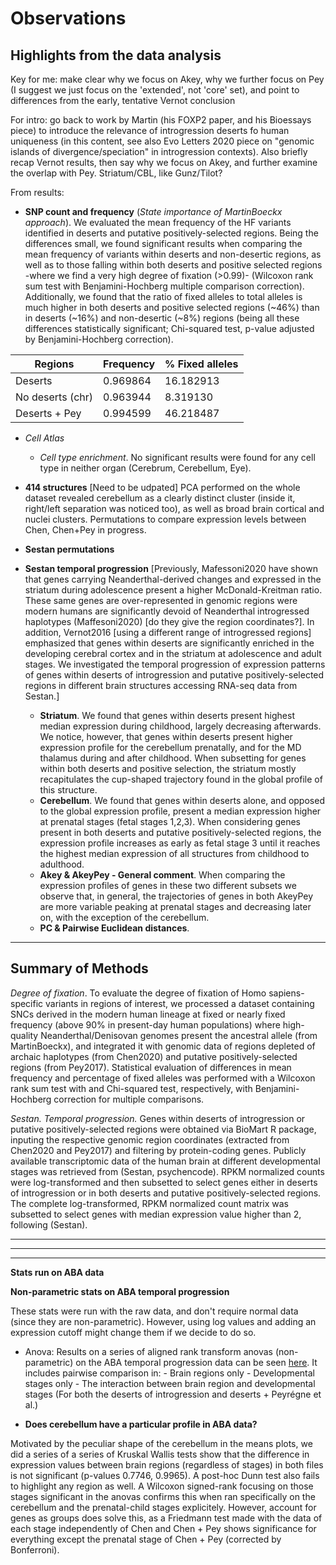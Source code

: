 # Observations
## Highlights from the data analysis
Key for me: make clear why we focus on Akey, why we further focus on Pey (I suggest we just focus on the 'extended', not 'core' set), and point to differences from the early, tentative Vernot conclusion

For intro: go back to work by Martin (his FOXP2 paper, and his Bioessays piece) to introduce the relevance of introgression deserts fo human uniqueness (in this content, see also Evo Letters 2020 piece on "genomic islands of divergence/speciation" in introgression contexts). Also briefly recap Vernot results, then say why we focus on Akey, and further examine the overlap with Pey. Striatum/CBL, like Gunz/Tilot?

From results:

- **SNP count and frequency** (*State importance of MartinBoeckx approach*). We evaluated the mean frequency of the HF variants identified in deserts and putative positively-selected regions. Being the differences small, we found significant results when comparing the mean frequency of variants within deserts and non-desertic regions, as well as to those falling within both deserts and positive selected regions -where we find a very high degree of fixation (>0.99)- (Wilcoxon rank sum test with Benjamini-Hochberg multiple comparison correction). Additionally, we found that the ratio of fixed alleles to total alleles is much higher in both deserts and positive selected regions (~46%) than in deserts (~16%) and non-desertic (~8%) regions (being all these differences statistically significant; Chi-squared test, p-value adjusted by Benjamini-Hochberg correction).

| Regions  | Frequency | % Fixed alleles |
| ------------- | ------------- | ------------- |
| Deserts  | 0.969864  |  16.182913  |
| No deserts (chr)  | 0.963944  | 8.319130  |
| Deserts + Pey  | 0.994599  | 46.218487  |


- *Cell Atlas* 
	+ *Cell type enrichment*. No significant results were found for any cell type in neither organ (Cerebrum, Cerebellum, Eye).

- **414 structures** [Need to be udpated] PCA performed on the whole dataset revealed cerebellum as a clearly distinct cluster (inside it, right/left separation was noticed too), as well as broad brain cortical and nuclei clusters. Permutations to compare expression levels between Chen, Chen+Pey in progress.


- **Sestan permutations**

- **Sestan temporal progression**  [Previously, Mafessoni2020 have shown that genes carrying Neanderthal-derived changes and expressed in the striatum during adolescence present a higher McDonald-Kreitman ratio. These same genes are over-represented in genomic regions were modern humans are significantly devoid of Neanderthal introgressed haplotypes (Maffesoni2020) [do they give the region coordinates?]. In addition, Vernot2016 [using a different range of introgressed regions] emphasized that genes within deserts are significantly enriched in the developing cerebral cortex and in the striatum at adolescence and adult stages. We investigated the temporal progression of expression patterns of genes within deserts of introgression and putative positively-selected regions in different brain structures accessing RNA-seq data from Sestan.] 
  + **Striatum**. We found that genes within deserts present highest median expression during childhood, largely decreasing afterwards. We notice, however, that genes within deserts present higher expression profile for the cerebellum prenatally, and for the MD thalamus during and after childhood. When subsetting for genes within both deserts and positive selection, the striatum mostly recapitulates the cup-shaped trajectory found in the global profile of this structure.
  + **Cerebellum**. We found that genes within deserts alone, and opposed to the global expression profile, present a median expression higher at prenatal stages (fetal stages 1,2,3). When considering genes present in both deserts and putative positively-selected regions, the expression profile increases as early as fetal stage 3 until it reaches the highest median expression of all structures from childhood to adulthood. 
  + **Akey & AkeyPey - General comment**. When comparing the expression profiles of genes in these two different subsets we observe that, in general, the trajectories of genes in both AkeyPey are more variable peaking at prenatal stages and decreasing later on, with the exception of the cerebellum. 
  + **PC & Pairwise Euclidean distances**.


---
## Summary of Methods

*Degree of fixation*. To evaluate the degree of fixation of Homo sapiens-specific variants in regions of interest, we processed a dataset containing SNCs derived in the modern human lineage at fixed or nearly fixed frequency (above 90% in present-day human populations) where high-quality Neanderthal/Denisovan genomes present the ancestral allele (from MartinBoeckx), and integrated it with genomic data of regions depleted of archaic haplotypes (from Chen2020) and putative positively-selected regions (from Pey2017). Statistical evaluation of differences in mean frequency and percentage of fixed alleles  was performed with a Wilcoxon rank sum test with and Chi-squared test, respectively, with Benjamini-Hochberg correction for multiple comparisons.


*Sestan. Temporal progression.* Genes within deserts of introgression or putative positively-selected regions were obtained via BioMart R package, inputing the respective genomic region coordinates (extracted from Chen2020 and Pey2017) and filtering by protein-coding genes. Publicly available transcriptomic data of the human brain at different developmental stages was retrieved from (Sestan, psychencode). RPKM normalized counts were log-transformed and then subsetted to select genes either in deserts of introgression or in both deserts and putative positively-selected regions. The complete log-transformed, RPKM normalized count matrix was subsetted to select genes with median expression value higher than 2, following (Sestan).

---


---
---
**Stats run on ABA data** 

**Non-parametric stats on ABA temporal progression**

These stats were run with the raw data, and don't require normal data (since they are non-parametric). However, using log values and adding an expression cutoff might change them if we decide to do so.
	
  + Anova: Results on a series of aligned rank transform anovas (non-parametric) on the ABA temporal progression data can be seen [here](https://github.com/jjaa-mp/raul_tesina/tree/master/0.code/R_scripts/output/anova). It includes pairwise comparison in:
		- Brain regions only
		- Developmental stages only
		- The interaction between brain region and developmental stages
	(For both the deserts of introgression and deserts + Peyrégne et al.)

- **Does cerebellum have a particular profile in ABA data?**

Motivated by the peculiar shape of the cerebellum in the means plots, we did a series of a series of Kruskal Wallis tests show that the difference in expression values between brain regions (regardless of stages) in both files is not significant (p-values 0.7746, 0.9965). A post-hoc Dunn test also fails to highlight any region as well. A Wilcoxon signed-rank focusing on those stages significant in the anovas confirms this when ran specifically on the cerebellum and the prenatal-child stages explicitely. However, account for genes as groups does solve this, as a Friedmann test made with the data of each stage independently of Chen and Chen + Pey shows significance for everything except the prenatal stage of Chen + Pey (corrected by Bonferroni). 

